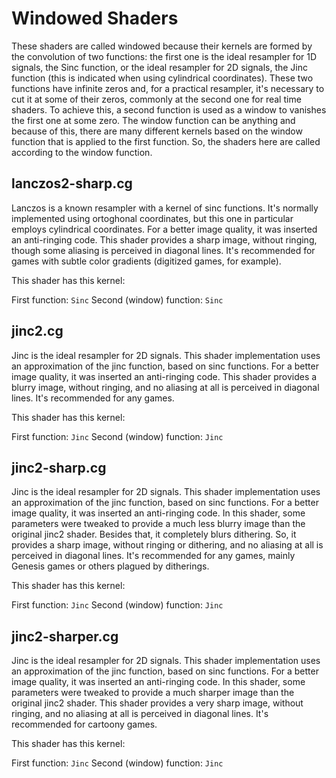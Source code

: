 Windowed Shaders
=======
These shaders are called windowed because their kernels are formed by the convolution of two functions: the first one is the ideal resampler for 1D signals, the Sinc function, or the ideal resampler for 2D signals, the Jinc function (this is indicated when using cylindrical coordinates). These two functions have infinite zeros and, for a practical resampler, it's necessary to cut it at some of their zeros, commonly at the second one for real time shaders. To achieve this, a second function is used as a window to vanishes the first one at some zero. The window function can be anything and because of this, there are many different kernels based on the window function that is applied to the first function. So, the shaders here are called according to the window function.

lanczos2-sharp.cg
--------------

Lanczos is a known resampler with a kernel of sinc functions. It's normally implemented using ortoghonal coordinates, but this one in particular employs cylindrical coordinates. For a better image quality, it was inserted an anti-ringing code. This shader provides a sharp image, without ringing, though some aliasing is perceived in diagonal lines. It's recommended for games with subtle color gradients (digitized games, for example).

This shader has this kernel:

First function: `Sinc`
Second (window) function:  `Sinc`

jinc2.cg
--------------

Jinc is the ideal resampler for 2D signals. This shader implementation uses an approximation of the jinc function, based on sinc functions. For a better image quality, it was inserted an anti-ringing code. This shader provides a blurry image, without ringing, and no aliasing at all is perceived in diagonal lines. It's recommended for any games.

This shader has this kernel:

First function: `Jinc`
Second (window) function:  `Jinc`

jinc2-sharp.cg
--------------

Jinc is the ideal resampler for 2D signals. This shader implementation uses an approximation of the jinc function, based on sinc functions. For a better image quality, it was inserted an anti-ringing code. In this shader, some parameters were tweaked to provide a much less blurry image than the original jinc2 shader. Besides that, it completely blurs dithering. So, it provides a sharp image, without ringing or dithering, and no aliasing at all is perceived in diagonal lines. It's recommended for any games, mainly Genesis games or others plagued by ditherings.

This shader has this kernel:

First function: `Jinc`
Second (window) function:  `Jinc`

jinc2-sharper.cg
--------------

Jinc is the ideal resampler for 2D signals. This shader implementation uses an approximation of the jinc function, based on sinc functions. For a better image quality, it was inserted an anti-ringing code. In this shader, some parameters were tweaked to provide a much sharper image than the original jinc2 shader. This shader provides a very sharp image, without ringing, and no aliasing at all is perceived in diagonal lines. It's recommended for cartoony games.

This shader has this kernel:

First function: `Jinc`
Second (window) function:  `Jinc`

